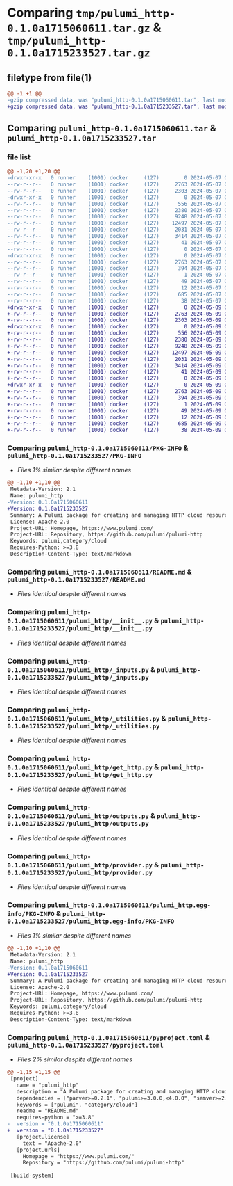 # Comparing `tmp/pulumi_http-0.1.0a1715060611.tar.gz` & `tmp/pulumi_http-0.1.0a1715233527.tar.gz`

## filetype from file(1)

```diff
@@ -1 +1 @@
-gzip compressed data, was "pulumi_http-0.1.0a1715060611.tar", last modified: Tue May  7 05:48:41 2024, max compression
+gzip compressed data, was "pulumi_http-0.1.0a1715233527.tar", last modified: Thu May  9 05:50:59 2024, max compression
```

## Comparing `pulumi_http-0.1.0a1715060611.tar` & `pulumi_http-0.1.0a1715233527.tar`

### file list

```diff
@@ -1,20 +1,20 @@
-drwxr-xr-x   0 runner    (1001) docker     (127)        0 2024-05-07 05:48:41.859153 pulumi_http-0.1.0a1715060611/
--rw-r--r--   0 runner    (1001) docker     (127)     2763 2024-05-07 05:48:41.859153 pulumi_http-0.1.0a1715060611/PKG-INFO
--rw-r--r--   0 runner    (1001) docker     (127)     2303 2024-05-07 05:48:34.000000 pulumi_http-0.1.0a1715060611/README.md
-drwxr-xr-x   0 runner    (1001) docker     (127)        0 2024-05-07 05:48:41.859153 pulumi_http-0.1.0a1715060611/pulumi_http/
--rw-r--r--   0 runner    (1001) docker     (127)      556 2024-05-07 05:48:34.000000 pulumi_http-0.1.0a1715060611/pulumi_http/__init__.py
--rw-r--r--   0 runner    (1001) docker     (127)     2380 2024-05-07 05:48:34.000000 pulumi_http-0.1.0a1715060611/pulumi_http/_inputs.py
--rw-r--r--   0 runner    (1001) docker     (127)     9248 2024-05-07 05:48:34.000000 pulumi_http-0.1.0a1715060611/pulumi_http/_utilities.py
--rw-r--r--   0 runner    (1001) docker     (127)    12497 2024-05-07 05:48:34.000000 pulumi_http-0.1.0a1715060611/pulumi_http/get_http.py
--rw-r--r--   0 runner    (1001) docker     (127)     2031 2024-05-07 05:48:34.000000 pulumi_http-0.1.0a1715060611/pulumi_http/outputs.py
--rw-r--r--   0 runner    (1001) docker     (127)     3414 2024-05-07 05:48:34.000000 pulumi_http-0.1.0a1715060611/pulumi_http/provider.py
--rw-r--r--   0 runner    (1001) docker     (127)       41 2024-05-07 05:48:34.000000 pulumi_http-0.1.0a1715060611/pulumi_http/pulumi-plugin.json
--rw-r--r--   0 runner    (1001) docker     (127)        0 2024-05-07 05:48:34.000000 pulumi_http-0.1.0a1715060611/pulumi_http/py.typed
-drwxr-xr-x   0 runner    (1001) docker     (127)        0 2024-05-07 05:48:41.859153 pulumi_http-0.1.0a1715060611/pulumi_http.egg-info/
--rw-r--r--   0 runner    (1001) docker     (127)     2763 2024-05-07 05:48:41.000000 pulumi_http-0.1.0a1715060611/pulumi_http.egg-info/PKG-INFO
--rw-r--r--   0 runner    (1001) docker     (127)      394 2024-05-07 05:48:41.000000 pulumi_http-0.1.0a1715060611/pulumi_http.egg-info/SOURCES.txt
--rw-r--r--   0 runner    (1001) docker     (127)        1 2024-05-07 05:48:41.000000 pulumi_http-0.1.0a1715060611/pulumi_http.egg-info/dependency_links.txt
--rw-r--r--   0 runner    (1001) docker     (127)       49 2024-05-07 05:48:41.000000 pulumi_http-0.1.0a1715060611/pulumi_http.egg-info/requires.txt
--rw-r--r--   0 runner    (1001) docker     (127)       12 2024-05-07 05:48:41.000000 pulumi_http-0.1.0a1715060611/pulumi_http.egg-info/top_level.txt
--rw-r--r--   0 runner    (1001) docker     (127)      685 2024-05-07 05:48:34.000000 pulumi_http-0.1.0a1715060611/pyproject.toml
--rw-r--r--   0 runner    (1001) docker     (127)       38 2024-05-07 05:48:41.859153 pulumi_http-0.1.0a1715060611/setup.cfg
+drwxr-xr-x   0 runner    (1001) docker     (127)        0 2024-05-09 05:50:59.906038 pulumi_http-0.1.0a1715233527/
+-rw-r--r--   0 runner    (1001) docker     (127)     2763 2024-05-09 05:50:59.906038 pulumi_http-0.1.0a1715233527/PKG-INFO
+-rw-r--r--   0 runner    (1001) docker     (127)     2303 2024-05-09 05:50:52.000000 pulumi_http-0.1.0a1715233527/README.md
+drwxr-xr-x   0 runner    (1001) docker     (127)        0 2024-05-09 05:50:59.906038 pulumi_http-0.1.0a1715233527/pulumi_http/
+-rw-r--r--   0 runner    (1001) docker     (127)      556 2024-05-09 05:50:52.000000 pulumi_http-0.1.0a1715233527/pulumi_http/__init__.py
+-rw-r--r--   0 runner    (1001) docker     (127)     2380 2024-05-09 05:50:52.000000 pulumi_http-0.1.0a1715233527/pulumi_http/_inputs.py
+-rw-r--r--   0 runner    (1001) docker     (127)     9248 2024-05-09 05:50:52.000000 pulumi_http-0.1.0a1715233527/pulumi_http/_utilities.py
+-rw-r--r--   0 runner    (1001) docker     (127)    12497 2024-05-09 05:50:52.000000 pulumi_http-0.1.0a1715233527/pulumi_http/get_http.py
+-rw-r--r--   0 runner    (1001) docker     (127)     2031 2024-05-09 05:50:52.000000 pulumi_http-0.1.0a1715233527/pulumi_http/outputs.py
+-rw-r--r--   0 runner    (1001) docker     (127)     3414 2024-05-09 05:50:52.000000 pulumi_http-0.1.0a1715233527/pulumi_http/provider.py
+-rw-r--r--   0 runner    (1001) docker     (127)       41 2024-05-09 05:50:52.000000 pulumi_http-0.1.0a1715233527/pulumi_http/pulumi-plugin.json
+-rw-r--r--   0 runner    (1001) docker     (127)        0 2024-05-09 05:50:52.000000 pulumi_http-0.1.0a1715233527/pulumi_http/py.typed
+drwxr-xr-x   0 runner    (1001) docker     (127)        0 2024-05-09 05:50:59.906038 pulumi_http-0.1.0a1715233527/pulumi_http.egg-info/
+-rw-r--r--   0 runner    (1001) docker     (127)     2763 2024-05-09 05:50:59.000000 pulumi_http-0.1.0a1715233527/pulumi_http.egg-info/PKG-INFO
+-rw-r--r--   0 runner    (1001) docker     (127)      394 2024-05-09 05:50:59.000000 pulumi_http-0.1.0a1715233527/pulumi_http.egg-info/SOURCES.txt
+-rw-r--r--   0 runner    (1001) docker     (127)        1 2024-05-09 05:50:59.000000 pulumi_http-0.1.0a1715233527/pulumi_http.egg-info/dependency_links.txt
+-rw-r--r--   0 runner    (1001) docker     (127)       49 2024-05-09 05:50:59.000000 pulumi_http-0.1.0a1715233527/pulumi_http.egg-info/requires.txt
+-rw-r--r--   0 runner    (1001) docker     (127)       12 2024-05-09 05:50:59.000000 pulumi_http-0.1.0a1715233527/pulumi_http.egg-info/top_level.txt
+-rw-r--r--   0 runner    (1001) docker     (127)      685 2024-05-09 05:50:52.000000 pulumi_http-0.1.0a1715233527/pyproject.toml
+-rw-r--r--   0 runner    (1001) docker     (127)       38 2024-05-09 05:50:59.906038 pulumi_http-0.1.0a1715233527/setup.cfg
```

### Comparing `pulumi_http-0.1.0a1715060611/PKG-INFO` & `pulumi_http-0.1.0a1715233527/PKG-INFO`

 * *Files 1% similar despite different names*

```diff
@@ -1,10 +1,10 @@
 Metadata-Version: 2.1
 Name: pulumi_http
-Version: 0.1.0a1715060611
+Version: 0.1.0a1715233527
 Summary: A Pulumi package for creating and managing HTTP cloud resources.
 License: Apache-2.0
 Project-URL: Homepage, https://www.pulumi.com/
 Project-URL: Repository, https://github.com/pulumi/pulumi-http
 Keywords: pulumi,category/cloud
 Requires-Python: >=3.8
 Description-Content-Type: text/markdown
```

### Comparing `pulumi_http-0.1.0a1715060611/README.md` & `pulumi_http-0.1.0a1715233527/README.md`

 * *Files identical despite different names*

### Comparing `pulumi_http-0.1.0a1715060611/pulumi_http/__init__.py` & `pulumi_http-0.1.0a1715233527/pulumi_http/__init__.py`

 * *Files identical despite different names*

### Comparing `pulumi_http-0.1.0a1715060611/pulumi_http/_inputs.py` & `pulumi_http-0.1.0a1715233527/pulumi_http/_inputs.py`

 * *Files identical despite different names*

### Comparing `pulumi_http-0.1.0a1715060611/pulumi_http/_utilities.py` & `pulumi_http-0.1.0a1715233527/pulumi_http/_utilities.py`

 * *Files identical despite different names*

### Comparing `pulumi_http-0.1.0a1715060611/pulumi_http/get_http.py` & `pulumi_http-0.1.0a1715233527/pulumi_http/get_http.py`

 * *Files identical despite different names*

### Comparing `pulumi_http-0.1.0a1715060611/pulumi_http/outputs.py` & `pulumi_http-0.1.0a1715233527/pulumi_http/outputs.py`

 * *Files identical despite different names*

### Comparing `pulumi_http-0.1.0a1715060611/pulumi_http/provider.py` & `pulumi_http-0.1.0a1715233527/pulumi_http/provider.py`

 * *Files identical despite different names*

### Comparing `pulumi_http-0.1.0a1715060611/pulumi_http.egg-info/PKG-INFO` & `pulumi_http-0.1.0a1715233527/pulumi_http.egg-info/PKG-INFO`

 * *Files 1% similar despite different names*

```diff
@@ -1,10 +1,10 @@
 Metadata-Version: 2.1
 Name: pulumi_http
-Version: 0.1.0a1715060611
+Version: 0.1.0a1715233527
 Summary: A Pulumi package for creating and managing HTTP cloud resources.
 License: Apache-2.0
 Project-URL: Homepage, https://www.pulumi.com/
 Project-URL: Repository, https://github.com/pulumi/pulumi-http
 Keywords: pulumi,category/cloud
 Requires-Python: >=3.8
 Description-Content-Type: text/markdown
```

### Comparing `pulumi_http-0.1.0a1715060611/pyproject.toml` & `pulumi_http-0.1.0a1715233527/pyproject.toml`

 * *Files 2% similar despite different names*

```diff
@@ -1,15 +1,15 @@
 [project]
   name = "pulumi_http"
   description = "A Pulumi package for creating and managing HTTP cloud resources."
   dependencies = ["parver>=0.2.1", "pulumi>=3.0.0,<4.0.0", "semver>=2.8.1"]
   keywords = ["pulumi", "category/cloud"]
   readme = "README.md"
   requires-python = ">=3.8"
-  version = "0.1.0a1715060611"
+  version = "0.1.0a1715233527"
   [project.license]
     text = "Apache-2.0"
   [project.urls]
     Homepage = "https://www.pulumi.com/"
     Repository = "https://github.com/pulumi/pulumi-http"
 
 [build-system]
```

